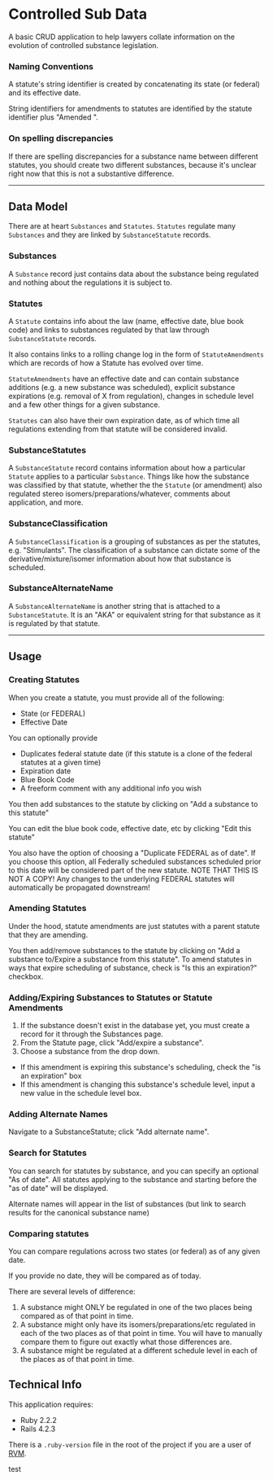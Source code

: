 # Controlled Sub Data

A basic CRUD application to help lawyers collate information on the evolution of controlled substance legislation.

### Naming Conventions

A statute's string identifier is created by concatenating its state (or federal) and its effective date.

String identifiers for amendments to statutes are identified by the statute identifier plus "Amended <DATE>".

### On spelling discrepancies

If there are spelling discrepancies for a substance name between different statutes, you should create two different substances, because it's unclear right now that this is not a substantive difference.

---

## Data Model

There are at heart ```Substances``` and ```Statutes```.  ```Statutes``` regulate many ```Substances``` and they are linked by ```SubstanceStatute``` records.

### Substances
A ```Substance``` record just contains data about the substance being regulated and nothing about the regulations it is subject to.

### Statutes
A ```Statute``` contains info about the law (name, effective date, blue book code) and links to substances regulated by that law through ```SubstanceStatute``` records.

It also contains links to a rolling change log in the form of ```StatuteAmendments``` which are records of how a Statute has evolved over time.

```StatuteAmendments``` have an effective date and can contain substance additions (e.g. a new substance was scheduled), explicit substance expirations (e.g. removal of X from regulation), changes in schedule level and a few other things for a given substance.

`Statutes` can also have their own expiration date, as of which time all regulations extending from that statute will be considered invalid.

### SubstanceStatutes
A ```SubstanceStatute``` record contains information about how a particular ```Statute``` applies to a particular ```Substance```.  Things like how the substance was classified by that statute, whether the the ```Statute``` (or amendment) also regulated stereo isomers/preparations/whatever, comments about application, and more.

### SubstanceClassification
A `SubstanceClassification` is a grouping of substances as per the statutes, e.g. "Stimulants".  The classification of a substance can dictate some of the derivative/mixture/isomer information about how that substance is scheduled.

### SubstanceAlternateName
A ```SubstanceAlternateName``` is another string that is attached to a ```SubstanceStatute```.  It is an "AKA" or equivalent string for that substance as it is regulated by that statute.

---

## Usage

### Creating Statutes

When you create a statute, you must provide all of the following:

* State (or FEDERAL)
* Effective Date

You can optionally provide

* Duplicates federal statute date (if this statute is a clone of the federal statutes at a given time)
* Expiration date
* Blue Book Code
* A freeform comment with any additional info you wish

You then add substances to the statute by clicking on "Add a substance to this statute"

You can edit the blue book code, effective date, etc by clicking "Edit this statute"

You also have the option of choosing a "Duplicate FEDERAL as of date".  If you choose this option, all Federally scheduled substances scheduled prior to this date will be considered part of the new statute.  NOTE THAT THIS IS NOT A COPY!  Any changes to the underlying FEDERAL statutes will automatically be propagated downstream!

### Amending Statutes

Under the hood, statute amendments are just statutes with a parent statute that they are amending.

You then add/remove substances to the statute by clicking on "Add a substance to/Expire a substance from this statute".  To amend statutes in ways that expire scheduling of substance, check is "Is this an expiration?" checkbox.

### Adding/Expiring Substances to Statutes or Statute Amendments

1. If the substance doesn't exist in the database yet, you must create a record for it through the Substances page.
2. From the Statute page, click "Add/expire a substance".
3. Choose a substance from the drop down.
  * If this amendment is expiring this substance's scheduling, check the "is an expiration" box
  * If this amendment is changing this substance's schedule level, input a new value in the schedule level box.

### Adding Alternate Names

Navigate to a SubstanceStatute; click "Add alternate name".

### Search for Statutes

You can search for statutes by substance, and you can specify an optional "As of date".  All statutes applying to the substance and starting before the "as of date" will be displayed.

Alternate names will appear in the list of substances (but link to search results for the canonical substance name)

### Comparing statutes

You can compare regulations across two states (or federal) as of any given date.

If you provide no date, they will be compared as of today.

There are several levels of difference:

1. A substance might ONLY be regulated in one of the two places being compared as of that point in time.
2. A substance might only have its isomers/preparations/etc regulated in each of the two places as of that point in time.  You will have to manually compare them to figure out exactly what those differences are.
2. A substance might be regulated at a different schedule level in each of the places as of that point in time.

## Technical Info

This application requires:

- Ruby 2.2.2
- Rails 4.2.3

There is a ```.ruby-version``` file in the root of the project if you are a user of [RVM](https://rvm.io/workflow/projects).

test
